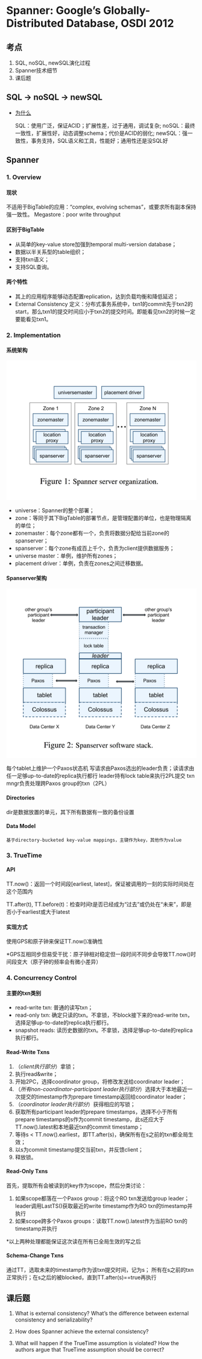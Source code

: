 # Spanner: Google’s Globally-Distributed Database, OSDI 2012

## 考点
1. SQL, noSQL, newSQL演化过程
2. Spanner技术细节
3. 课后题

## SQL -> noSQL -> newSQL 
- [为什么](http://dataconomy.com/sql-vs-nosql-vs-newsql-finding-the-right-solution/)

    SQL：使用广泛，保证ACID；扩展性差，过于通用，调试复杂;
    noSQL：最终一致性，扩展性好，动态调整schema；代价是ACID的弱化;
    newSQL：强一致性，事务支持，SQL语义和工具，性能好；通用性还是没SQL好

## Spanner
### **1. Overview**
#### 现状
不适用于BigTable的应用：“complex, evolving schemas”，或要求所有副本保持强一致性。
Megastore：poor write throughput

#### 区别于BigTable
- 从简单的key-value store加强到temporal multi-version database；
- 数据以半关系型的table组织；
- 支持txn语义；
- 支持SQL查询。

#### 两个特性
- 其上的应用程序能够动态配置replication，达到负载均衡和降低延迟；
- External Consistency
    定义：分布式事务系统中，txn1的commit先于txn2的start，那么txn1的提交时间应小于txn2的提交时间。即能看见txn2的时候一定要能看见txn1。

### **2. Implementation**
#### 系统架构
![Figure 1 in paper](img/10_1.png "spannerServerOrganization")
- universe：Spanner的整个部署；
- zone：等同于其下BigTable的部署节点，是管理配置的单位，也是物理隔离的单位；
- zonemaster：每个zone都有一个，负责将数据分配给当前zone的spanserver；
- spanserver：每个zone有成百上千个，负责为client提供数据服务；
- universe master：单例，维护所有zones；
- placement driver：单例，负责在zones之间迁移数据。

#### Spanserver架构
![Figure 2 in paper](img/10_2.png "spannerSoftwareStack")

每个tablet上维护一个Paxos状态机
写请求由Paxos选出的leader负责；读请求由任一足够up-to-date的replica执行都行
leader持有lock table来执行2PL提交
txn mngr负责处理跨Paxos group的txn（2PL）

#### Directories
dir是数据放置的单元，其下所有数据有一致的备份设置

#### Data Model
    基于directory-bucketed key-value mappings，主键作为key，其他作为value

### **3. TrueTime**
#### API
TT.now()：返回一个时间段[earliest, latest]，保证被调用的一刻的实际时间处在这个范围内

TT.after(t), TT.before(t)：检查时间t是否已经成为“过去”或仍处在“未来”，即是否小于earliest或大于latest

#### 实现方式
使用GPS和原子钟来保证TT.now()准确性

*GPS互相同步但易受干扰：原子钟相对稳定但一段时间不同步会导致TT.now()时间段变大（原子钟的频率会有微小差异）

### **4. Concurrency Control**

#### 主要的txn类别
- read-write txn: 普通的读写txn；
- read-only txn: 确定只读的txn。不拿锁，不block接下来的read-write txn，选择足够up-to-date的replica执行都行。
- snapshot reads: 读历史数据的txn。不拿锁，选择足够up-to-date的replica执行都行。

#### ﻿Read-Write Txns
1. （*client执行部分*）拿锁；
2. 执行read&write；
3. 开始2PC，选择coordinator group，将修改发送给coordinator leader；
4. （*所有non-coordinator-participant leader执行部分*）选择大于本地最近一次提交的timestamp作为prepare timestamp返回给coordinator leader；
5. （*coordinator leader执行部分*）获得相应的写锁；
6. 获取所有participant leader的prepare timestamps，选择不小于所有prepare timestamps的s作为commit timestamp，此s还应大于TT.now().latest和本地最近txn的commit timestamp；
7. 等待s < TT.now().earliest，即TT.after(s)，确保所有在s之前的txn都全局生效；
8. 以s为commit timestamp提交当前txn，并反馈client；
9. 释放锁。

#### Read-Only Txns
首先，提取所有会被读到的key作为scope，然后分类讨论：

1. 如果scope都落在一个Paxos group：将这个RO txn发送给group leader；leader调用LastTS()获取最近的write timestamp作为RO txn的timestamp并执行
2. 如果scope跨多个Paxos groups：读取TT.now().latest作为当前RO txn的timestamp并执行

*以上两种处理都能保证这次读在所有已全局生效的写之后    

#### Schema-Change Txns
通过TT，选取未来的timestamp作为该txn提交时间，记为s；
所有在s之前的txn正常执行；在s之后的被blocked，直到TT.after(s)==true再执行

## 课后题
1. What is external consistency? What’s the difference between external consistency and serializability?


2. How does Spanner achieve the external consistency?


3. What will happen if the TrueTime assumption is violated? How the authors argue that TrueTime assumption should be correct?
